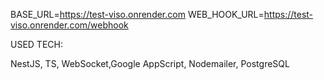 BASE_URL=https://test-viso.onrender.com
WEB_HOOK_URL=https://test-viso.onrender.com/webhook

USED TECH:

NestJS, TS, WebSocket,Google AppScript, Nodemailer, PostgreSQL
